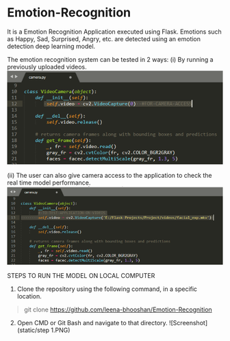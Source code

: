 # Emotion-Recognition
It is a Emotion Recognition Application executed using Flask. Emotions such as Happy, Sad, Surprised, Angry, etc. are detected using an emotion detection deep learning model.

The emotion recognition system can be tested in 2 ways: 
(i) By running a previously uploaded videos. 
![Screenshot](static/camera_access.PNG)

(ii) The user can also give camera access to the application to check the real time model performance.
![Screenshot](static/video_access'.PNG)

STEPS TO RUN THE MODEL ON LOCAL COMPUTER
1. Clone the repository using the following command, in a specific location.
  >git clone https://github.com/leena-bhooshan/Emotion-Recognition

2. Open CMD or Git Bash and navigate to that directory.
![Screenshot](static/step 1.PNG)
